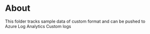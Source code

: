 # About
This folder tracks sample data of custom format and can be pushed to Azure Log Analytics Custom logs 
